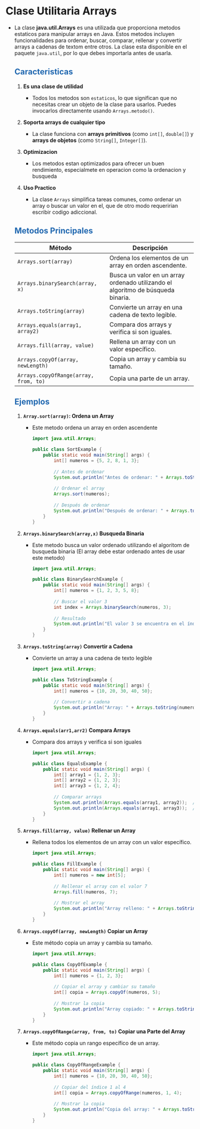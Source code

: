 # Clase Utilitaria Arrays

* La clase **java.util.Arrays** es una utilizada que proporciona metodos estaticos para manipular arrays en Java. Estos metodos incluyen funcionalidades para ordenar, buscar, comparar, rellenar y convertir arrays a cadenas de textom entre otros. La clase esta disponible en el paquete `java.util`, por lo que debes importarla antes de usarla.

    ## <span style="color:#2168b0">Caracteristicas</span> 
    
    1. **Es una clase de utilidad**
        * Todos los metodos son `estaticos`, lo que significan que no necesitas crear un objeto de la clase para usarlos. Puedes invocarlos directamente usando `Arrays.metodo()`.
        
    2. **Soporta arrays de cualquier tipo**
        * La clase funciona con **arrays primitivos** (como `int[]`, `double[]`) y **arrays de objetos** (como `String[]`, `Integer[]`).
        
    3. **Optimizacion**
        * Los metodos estan optimizados para ofrecer un buen rendimiento, especialmete en operacion como la ordenacion y busqueda

    4. **Uso Practico**
        * La clase `Arrays` simplifica tareas comunes, como ordenar un array o buscar un valor en el, que de otro modo requeririan escribir codigo adiccional.
        
    ## <span style="color:#2168b0">Metodos Principales</span>
    
    |              **Método**               |                                 **Descripción**                                  |
    | ------------------------------------- | -------------------------------------------------------------------------------- |
    | `Arrays.sort(array)`                  | Ordena los elementos de un array en orden ascendente.                            |
    | `Arrays.binarySearch(array, x)`       | Busca un valor en un array ordenado utilizando el algoritmo de búsqueda binaria. |
    | `Arrays.toString(array)`              | Convierte un array en una cadena de texto legible.                               |
    | `Arrays.equals(array1, array2)`       | Compara dos arrays y verifica si son iguales.                                    |
    | `Arrays.fill(array, value)`           | Rellena un array con un valor específico.                                        |
    | `Arrays.copyOf(array, newLength)`     | Copia un array y cambia su tamaño.                                               |
    | `Arrays.copyOfRange(array, from, to)` | Copia una parte de un array.                                                     |
    

    ## <span style="color:#2168b0">Ejemplos</span>
    
    1. **`Array.sort(array)`: Ordena un Array**
        * Este metodo ordena un array en orden ascendente
        
            ```java
            import java.util.Arrays;

            public class SortExample {
                public static void main(String[] args) {
                    int[] numeros = {5, 2, 8, 1, 3};
                    
                    // Antes de ordenar
                    System.out.println("Antes de ordenar: " + Arrays.toString(numeros));
                    
                    // Ordenar el array
                    Arrays.sort(numeros);
                    
                    // Después de ordenar
                    System.out.println("Después de ordenar: " + Arrays.toString(numeros));
                }
            }
            ```
    2. **`Arrays.binarySearch(array,x)` Busqueda Binaria**
        * Este metodo busca un valor ordenado  utilizando el algoritom de busqueda binaria (El array debe estar ordenado antes de usar este metodo)
        
            ```java
            import java.util.Arrays;

            public class BinarySearchExample {
                public static void main(String[] args) {
                    int[] numeros = {1, 2, 3, 5, 8};
                    
                    // Buscar el valor 3
                    int index = Arrays.binarySearch(numeros, 3);
                    
                    // Resultado
                    System.out.println("El valor 3 se encuentra en el índice: " + index);
                }
            }
            ```

    3. **`Arrays.toString(array)` Convertir a Cadena**
        * Convierte un array a una cadena de texto legible
        
            ```java
            import java.util.Arrays;

            public class ToStringExample {
                public static void main(String[] args) {
                    int[] numeros = {10, 20, 30, 40, 50};
                    
                    // Convertir a cadena
                    System.out.println("Array: " + Arrays.toString(numeros));
                }
            }
            ```
           
    4. **`Arrays.equals(arr1,arr2)` Compara Arrays**
        * Compara dos arrays y verifica si son iguales

            ```java
            import java.util.Arrays;

            public class EqualsExample {
                public static void main(String[] args) {
                    int[] array1 = {1, 2, 3};
                    int[] array2 = {1, 2, 3};
                    int[] array3 = {1, 2, 4};
                    
                    // Comparar arrays
                    System.out.println(Arrays.equals(array1, array2));  // true
                    System.out.println(Arrays.equals(array1, array3));  // false
                }
            }
            ```
    5. **`Arrays.fill(array, value)` Rellenar un Array**
        * Rellena todos los elementos de un array con un valor específico.
            ```java
            import java.util.Arrays;

            public class FillExample {
                public static void main(String[] args) {
                    int[] numeros = new int[5];
                    
                    // Rellenar el array con el valor 7
                    Arrays.fill(numeros, 7);
                    
                    // Mostrar el array
                    System.out.println("Array relleno: " + Arrays.toString(numeros));
                }
            }
            ```
    6. **`Arrays.copyOf(array, newLength)` Copiar un Array**
        * Este método copia un array y cambia su tamaño.

            ```java
            import java.util.Arrays;

            public class CopyOfExample {
                public static void main(String[] args) {
                    int[] numeros = {1, 2, 3};
                    
                    // Copiar el array y cambiar su tamaño
                    int[] copia = Arrays.copyOf(numeros, 5);
                    
                    // Mostrar la copia
                    System.out.println("Array copiado: " + Arrays.toString(copia));
                }
            }
            ```
    7. **`Arrays.copyOfRange(array, from, to)` Copiar una Parte del Array**
        * Este método copia un rango específico de un array.
            ```java
            import java.util.Arrays;

            public class CopyOfRangeExample {
                public static void main(String[] args) {
                    int[] numeros = {10, 20, 30, 40, 50};
                    
                    // Copiar del índice 1 al 4
                    int[] copia = Arrays.copyOfRange(numeros, 1, 4);
                    
                    // Mostrar la copia
                    System.out.println("Copia del array: " + Arrays.toString(copia));
                }
            }
            ```





    
